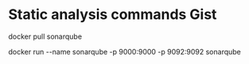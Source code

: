 # Static analysis commands Gist

docker pull sonarqube

docker run --name sonarqube -p 9000:9000 -p 9092:9092 sonarqube
